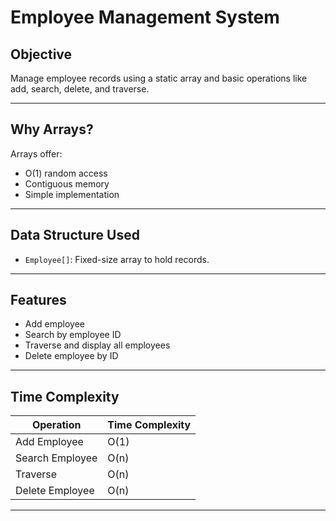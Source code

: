 # Employee Management System

## Objective

Manage employee records using a static array and basic operations like add, search, delete, and traverse.

---

## Why Arrays?

Arrays offer:
- O(1) random access
- Contiguous memory
- Simple implementation

---

## Data Structure Used

- `Employee[]`: Fixed-size array to hold records.

---

## Features

- Add employee
- Search by employee ID
- Traverse and display all employees
- Delete employee by ID

---

## Time Complexity

| Operation       | Time Complexity |
|----------------|------------------|
| Add Employee    | O(1)             |
| Search Employee | O(n)             |
| Traverse        | O(n)             |
| Delete Employee | O(n)             |

---



